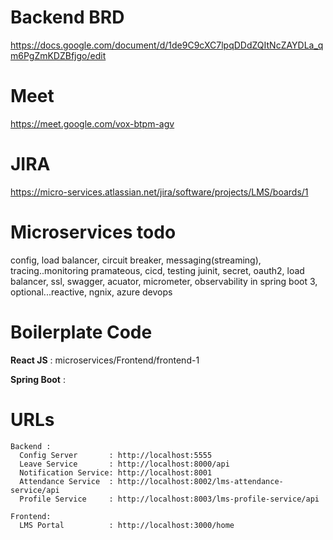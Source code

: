 # Backend BRD

https://docs.google.com/document/d/1de9C9cXC7lpqDDdZQItNcZAYDLa_qm6PgZmKDZBfjgo/edit

# Meet

https://meet.google.com/vox-btpm-agv

# JIRA

https://micro-services.atlassian.net/jira/software/projects/LMS/boards/1

# Microservices todo

config, load balancer, circuit breaker, messaging(streaming), tracing..monitoring pramateous, cicd, testing juinit, secret, oauth2, load balancer,
ssl, swagger, acuator, micrometer, observability in spring boot 3, optional...reactive, ngnix, azure devops

# Boilerplate Code
  <b>React JS</b> : microservices/Frontend/frontend-1
  
  <b>Spring Boot</b> : 

# URLs

    Backend :
      Config Server       : http://localhost:5555
      Leave Service       : http://localhost:8000/api
      Notification Service: http://localhost:8001
      Attendance Service  : http://localhost:8002/lms-attendance-service/api
      Profile Service     : http://localhost:8003/lms-profile-service/api
      
    Frontend:
      LMS Portal          : http://localhost:3000/home

